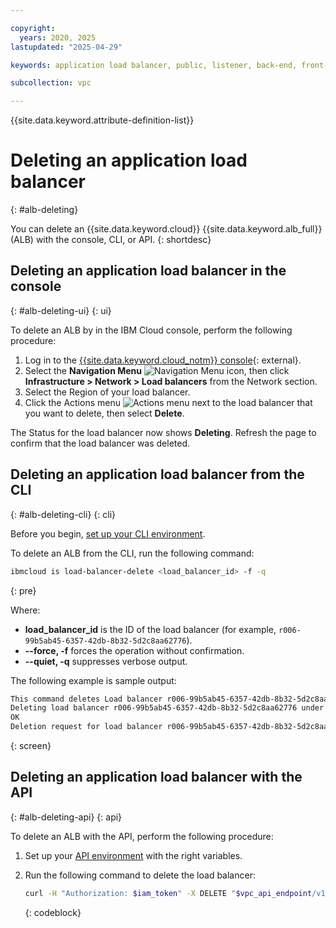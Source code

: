 ```yaml
---

copyright:
  years: 2020, 2025
lastupdated: "2025-04-29"

keywords: application load balancer, public, listener, back-end, front-end, pool, round-robin, weighted, connections, methods, policies, APIs, access, ports, vpc network, delete

subcollection: vpc

---
```


{{site.data.keyword.attribute-definition-list}}

# Deleting an application load balancer
{: #alb-deleting}

You can delete an {{site.data.keyword.cloud}} {{site.data.keyword.alb_full}} (ALB) with the console, CLI, or API.
{: shortdesc}

## Deleting an application load balancer in the console
{: #alb-deleting-ui}
{: ui}

To delete an ALB by in the IBM Cloud console, perform the following procedure:

1. Log in to the [{{site.data.keyword.cloud_notm}} console](/login){: external}.
1. Select the **Navigation Menu** ![Navigation Menu icon](../../icons/icon_hamburger.svg), then click **Infrastructure > Network > Load balancers** from the Network section.
1. Select the Region of your load balancer.
1. Click the Actions menu ![Actions menu](images/overflow.png) next to the load balancer that you want to delete, then select **Delete**.

The Status for the load balancer now shows **Deleting**. Refresh the page to confirm that the load balancer was deleted.

## Deleting an application load balancer from the CLI
{: #alb-deleting-cli}
{: cli}

Before you begin, [set up your CLI environment](/docs/vpc?topic=vpc-set-up-environment&interface=cli).

To delete an ALB from the CLI, run the following command:

```sh
ibmcloud is load-balancer-delete <load_balancer_id> -f -q
```
{: pre}

Where:

* **load_balancer_id** is the ID of the load balancer (for example, `r006-99b5ab45-6357-42db-8b32-5d2c8aa62776`).
* **--force, -f** forces the operation without confirmation.
* **--quiet, -q** suppresses verbose output.

The following example is sample output:

```sh
This command deletes Load balancer r006-99b5ab45-6357-42db-8b32-5d2c8aa62776 and cannot be undone. Continue [y/n] ?> y
Deleting load balancer r006-99b5ab45-6357-42db-8b32-5d2c8aa62776 under account IBM Cloud Network Services as user test@ibm.com...
OK
Deletion request for load balancer r006-99b5ab45-6357-42db-8b32-5d2c8aa62776 was accepted.
```
{: screen}

## Deleting an application load balancer with the API
{: #alb-deleting-api}
{: api}

To delete an ALB with the API, perform the following procedure:

1. Set up your [API environment](/docs/vpc?topic=vpc-set-up-environment#api-prerequisites-setup) with the right variables.

1. Run the following command to delete the load balancer:

    ```bash
    curl -H "Authorization: $iam_token" -X DELETE "$vpc_api_endpoint/v1/load_balancers/$lbid?version=$api_version&generation=2"
    ```
    {: codeblock}
